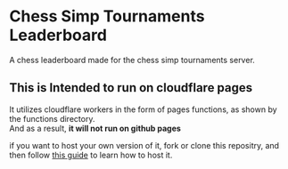 # Chess Simp Tournaments Leaderboard

A chess leaderboard made for the chess simp tournaments server.

## **This is Intended to run on cloudflare pages**

It utilizes cloudflare workers in the form of pages functions, as shown by the functions directory.\
And as a result, **it will not run on github pages**

if you want to host your own version of it, fork or clone this repositry, and then follow [this guide](https://developers.cloudflare.com/pages/get-started/guide/) to learn how to host it.